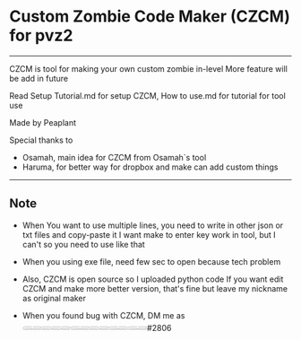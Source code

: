 # Custom Zombie Code Maker (CZCM) for pvz2
---
CZCM is tool for making your own custom zombie in-level
More feature will be add in future

Read Setup Tutorial.md for setup CZCM, How to use.md for tutorial for tool use

Made by Peaplant

Special thanks to
* Osamah, main idea for CZCM from Osamah`s tool
* Haruma, for better way for dropbox and make can add custom things

---

## Note

* When You want to use multiple lines, you need to write in other json or txt files and copy-paste it
  I want make to enter key work in tool, but I can't so you need to use like that

* When you using exe file, need few sec to open because tech problem

* Also, CZCM is open source so I uploaded python code
  If you want edit CZCM and make more better version, that's fine
  but leave my nickname as original maker

* When you found bug with CZCM, DM me as 𓄵𓄶𓄳𓄳𓄶𓄵𓄶𓄳𓄶𓄵𓄳𓄵𓄶#2806
